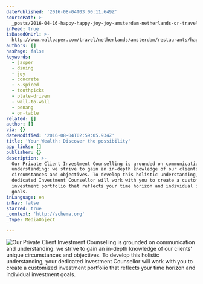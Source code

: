 ```yaml
---
datePublished: '2016-08-04T03:00:11.649Z'
sourcePath: >-
  _posts/2016-04-16-happy-happy-joy-joy-amsterdam-netherlands-or-travel-or-wallp.md
inFeed: true
isBasedOnUrl: >-
  http://www.wallpaper.com/travel/netherlands/amsterdam/restaurants/happy-happy-joy-joy
authors: []
hasPage: false
keywords:
  - jasper
  - dining
  - joy
  - concrete
  - 5-spiced
  - toothpicks
  - plate-driven
  - wall-to-wall
  - penang
  - on-table
related: []
author: []
via: {}
dateModified: '2016-08-04T02:59:05.934Z'
title: 'Your Wealth: Discover the possibility'
app_links: []
publisher: {}
description: >-
  Our Private Client Investment Counselling is grounded on communication and
  understanding: we strive to gain an in-depth knowledge of our clients’ unique
  circumstances and objectives. To develop this holistic understanding, your
  dedicated Investment Counsellor will work with you to create a customized
  investment portfolio that reflects your time horizon and individual investment
  goals.       
inLanguage: en
inNav: false
starred: true
_context: 'http://schema.org'
_type: MediaObject

---
```

![Our Private Client Investment Counselling is grounded on communication and understanding: we strive to gain an in-depth knowledge of our clients’ unique circumstances and objectives. To develop this holistic understanding, your dedicated Investment Counsellor will work with you to create a customized investment portfolio that reflects your time horizon and individual investment goals. ](https://the-grid-user-content.s3-us-west-2.amazonaws.com/0dbced29-01f0-4eeb-ac47-55d1781b9f40.jpg)